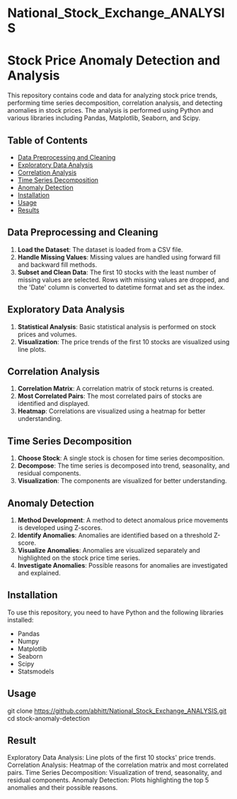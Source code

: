 # National_Stock_Exchange_ANALYSIS

# Stock Price Anomaly Detection and Analysis

This repository contains code and data for analyzing stock price trends, performing time series decomposition, correlation analysis, and detecting anomalies in stock prices. The analysis is performed using Python and various libraries including Pandas, Matplotlib, Seaborn, and Scipy.

## Table of Contents

- [Data Preprocessing and Cleaning](#data-preprocessing-and-cleaning)
- [Exploratory Data Analysis](#exploratory-data-analysis)
- [Correlation Analysis](#correlation-analysis)
- [Time Series Decomposition](#time-series-decomposition)
- [Anomaly Detection](#anomaly-detection)
- [Installation](#installation)
- [Usage](#usage)
- [Results](#results)
## Data Preprocessing and Cleaning

1. **Load the Dataset**: The dataset is loaded from a CSV file.
2. **Handle Missing Values**: Missing values are handled using forward fill and backward fill methods.
3. **Subset and Clean Data**: The first 10 stocks with the least number of missing values are selected. Rows with missing values are dropped, and the 'Date' column is converted to datetime format and set as the index.

## Exploratory Data Analysis

1. **Statistical Analysis**: Basic statistical analysis is performed on stock prices and volumes.
2. **Visualization**: The price trends of the first 10 stocks are visualized using line plots.

## Correlation Analysis

1. **Correlation Matrix**: A correlation matrix of stock returns is created.
2. **Most Correlated Pairs**: The most correlated pairs of stocks are identified and displayed.
3. **Heatmap**: Correlations are visualized using a heatmap for better understanding.

## Time Series Decomposition

1. **Choose Stock**: A single stock is chosen for time series decomposition.
2. **Decompose**: The time series is decomposed into trend, seasonality, and residual components.
3. **Visualization**: The components are visualized for better understanding.

## Anomaly Detection

1. **Method Development**: A method to detect anomalous price movements is developed using Z-scores.
2. **Identify Anomalies**: Anomalies are identified based on a threshold Z-score.
3. **Visualize Anomalies**: Anomalies are visualized separately and highlighted on the stock price time series.
4. **Investigate Anomalies**: Possible reasons for anomalies are investigated and explained.

## Installation

To use this repository, you need to have Python and the following libraries installed:

- Pandas
- Numpy
- Matplotlib
- Seaborn
- Scipy
- Statsmodels

## Usage

git clone https://github.com/abhitt/National_Stock_Exchange_ANALYSIS.git
cd stock-anomaly-detection

## Result
  
Exploratory Data Analysis: Line plots of the first 10 stocks' price trends.
Correlation Analysis: Heatmap of the correlation matrix and most correlated pairs.
Time Series Decomposition: Visualization of trend, seasonality, and residual components.
Anomaly Detection: Plots highlighting the top 5 anomalies and their possible reasons.

